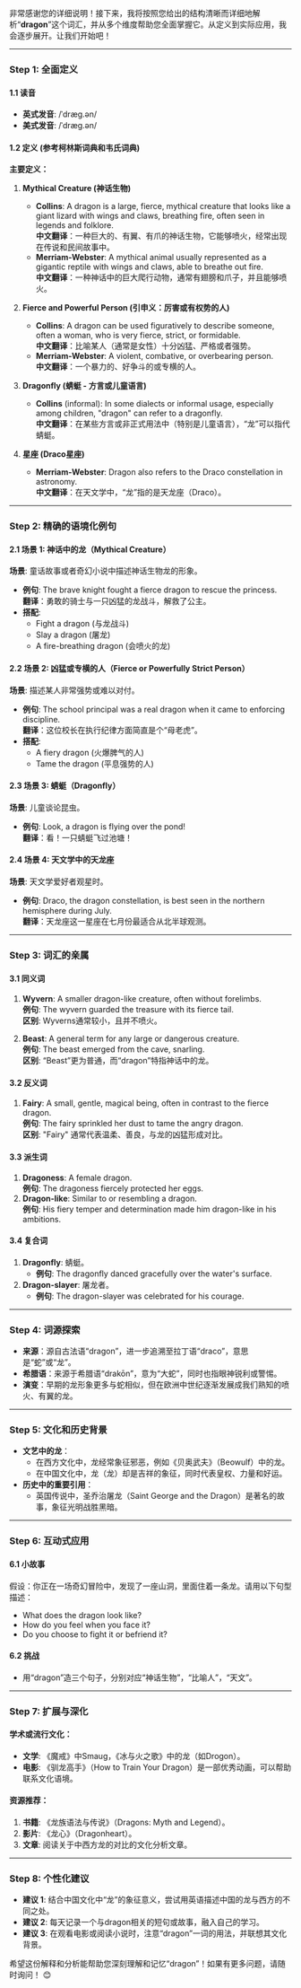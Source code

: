 非常感谢您的详细说明！接下来，我将按照您给出的结构清晰而详细地解析“**dragon**”这个词汇，并从多个维度帮助您全面掌握它。从定义到实际应用，我会逐步展开。让我们开始吧！

---

### **Step 1: 全面定义**

#### **1.1 读音**
- **英式发音**: /ˈdræɡ.ən/
- **美式发音**: /ˈdræɡ.ən/

#### **1.2 定义 (参考柯林斯词典和韦氏词典)**

**主要定义：**
1. **Mythical Creature (神话生物)**  
   - **Collins**: A dragon is a large, fierce, mythical creature that looks like a giant lizard with wings and claws, breathing fire, often seen in legends and folklore.  
     **中文翻译**：一种巨大的、有翼、有爪的神话生物，它能够喷火，经常出现在传说和民间故事中。  
   - **Merriam-Webster**: A mythical animal usually represented as a gigantic reptile with wings and claws, able to breathe out fire.  
     **中文翻译**：一种神话中的巨大爬行动物，通常有翅膀和爪子，并且能够喷火。

2. **Fierce and Powerful Person (引申义：厉害或有权势的人)**  
   - **Collins**: A dragon can be used figuratively to describe someone, often a woman, who is very fierce, strict, or formidable.  
     **中文翻译**：比喻某人（通常是女性）十分凶猛、严格或者强势。
   - **Merriam-Webster**: A violent, combative, or overbearing person.  
     **中文翻译**：一个暴力的、好争斗的或专横的人。

3. **Dragonfly (蜻蜓 - 方言或儿童语言)**  
   - **Collins** (informal): In some dialects or informal usage, especially among children, "dragon" can refer to a dragonfly.  
     **中文翻译**：在某些方言或非正式用法中（特别是儿童语言），“龙”可以指代蜻蜓。

4. **星座 (Draco星座)**  
   - **Merriam-Webster**: Dragon also refers to the Draco constellation in astronomy.  
     **中文翻译**：在天文学中，“龙”指的是天龙座（Draco）。

---

### **Step 2: 精确的语境化例句**

#### **2.1 场景 1: 神话中的龙（Mythical Creature）**
**场景**: 童话故事或者奇幻小说中描述神话生物龙的形象。  
- **例句**: The brave knight fought a fierce dragon to rescue the princess.  
  **翻译**：勇敢的骑士与一只凶猛的龙战斗，解救了公主。  
- **搭配**:  
  - Fight a dragon (与龙战斗)  
  - Slay a dragon (屠龙)  
  - A fire-breathing dragon (会喷火的龙)

#### **2.2 场景 2: 凶猛或专横的人（Fierce or Powerfully Strict Person）**  
**场景**: 描述某人非常强势或难以对付。  
- **例句**: The school principal was a real dragon when it came to enforcing discipline.  
  **翻译**：这位校长在执行纪律方面简直是个“母老虎”。  
- **搭配**:  
  - A fiery dragon (火爆脾气的人)  
  - Tame the dragon (平息强势的人)

#### **2.3 场景 3: 蜻蜓（Dragonfly）**  
**场景**: 儿童谈论昆虫。  
- **例句**: Look, a dragon is flying over the pond!  
  **翻译**：看！一只蜻蜓飞过池塘！

#### **2.4 场景 4: 天文学中的天龙座**
**场景**: 天文学爱好者观星时。  
- **例句**: Draco, the dragon constellation, is best seen in the northern hemisphere during July.  
  **翻译**：天龙座这一星座在七月份最适合从北半球观测。

---

### **Step 3: 词汇的亲属**

#### **3.1 同义词**
1. **Wyvern**: A smaller dragon-like creature, often without forelimbs.  
   **例句**: The wyvern guarded the treasure with its fierce tail.  
   **区别**: Wyverns通常较小，且并不喷火。
   
2. **Beast**: A general term for any large or dangerous creature.  
   **例句**: The beast emerged from the cave, snarling.  
   **区别**: “Beast”更为普通，而“dragon”特指神话中的龙。

#### **3.2 反义词**
1. **Fairy**: A small, gentle, magical being, often in contrast to the fierce dragon.  
   **例句**: The fairy sprinkled her dust to tame the angry dragon.  
   **区别**: "Fairy" 通常代表温柔、善良，与龙的凶猛形成对比。

#### **3.3 派生词**
1. **Dragoness**: A female dragon.  
   **例句**: The dragoness fiercely protected her eggs.  
2. **Dragon-like**: Similar to or resembling a dragon.  
   **例句**: His fiery temper and determination made him dragon-like in his ambitions.

#### **3.4 复合词**
1. **Dragonfly**: 蜻蜓。  
   - **例句**: The dragonfly danced gracefully over the water's surface.  
2. **Dragon-slayer**: 屠龙者。  
   - **例句**: The dragon-slayer was celebrated for his courage.

---

### **Step 4: 词源探索**
- **来源**：源自古法语“dragon”，进一步追溯至拉丁语“draco”，意思是“蛇”或“龙”。
- **希腊语**：来源于希腊语“drakōn”，意为“大蛇”，同时也指眼神锐利或警惕。
- **演变**：早期的龙形象更多与蛇相似，但在欧洲中世纪逐渐发展成我们熟知的喷火、有翼的龙。

---

### **Step 5: 文化和历史背景**
- **文艺中的龙**：
  - 在西方文化中，龙经常象征邪恶，例如《贝奥武夫》（Beowulf）中的龙。
  - 在中国文化中，龙（龙）却是吉祥的象征，同时代表皇权、力量和好运。
- **历史中的重要引用**：
  - 英国传说中，圣乔治屠龙（Saint George and the Dragon）是著名的故事，象征光明战胜黑暗。

---

### **Step 6: 互动式应用**

#### **6.1 小故事**
假设：你正在一场奇幻冒险中，发现了一座山洞，里面住着一条龙。请用以下句型描述：  
- What does the dragon look like?  
- How do you feel when you face it?  
- Do you choose to fight it or befriend it?

#### **6.2 挑战**
- 用“dragon”造三个句子，分别对应“神话生物”，“比喻人”，“天文”。

---

### **Step 7: 扩展与深化**

#### **学术或流行文化**：
- **文学**: 《魔戒》中Smaug，《冰与火之歌》中的龙（如Drogon）。
- **电影**: 《驯龙高手》（How to Train Your Dragon）是一部优秀动画，可以帮助联系文化语境。

#### **资源推荐**：
1. **书籍**: 《龙族语法与传说》（Dragons: Myth and Legend）。
2. **影片**: 《龙心》（Dragonheart）。
3. **文章**: 阅读关于中西方龙的对比的文化分析文章。

---

### **Step 8: 个性化建议**
- **建议 1**: 结合中国文化中“龙”的象征意义，尝试用英语描述中国的龙与西方的不同之处。
- **建议 2**: 每天记录一个与dragon相关的短句或故事，融入自己的学习。
- **建议 3**: 在观看电影或阅读小说时，注意“dragon”一词的用法，并联想其文化背景。

希望这份解释和分析能帮助您深刻理解和记忆“dragon”！如果有更多问题，请随时询问！ 😊